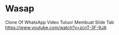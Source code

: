 # Wasap
Clone Of WhatsApp
Video Tutuor Membuat Slide Tab
https://www.youtube.com/watch?v=zcnT-3F-9JA
